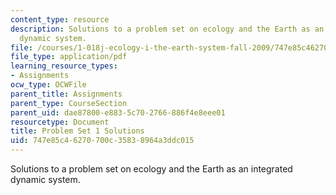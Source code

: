 ```yaml
---
content_type: resource
description: Solutions to a problem set on ecology and the Earth as an integrated
  dynamic system.
file: /courses/1-018j-ecology-i-the-earth-system-fall-2009/747e85c46270700c35838964a3ddc015_MIT1_018JF09_hw1_ans.pdf
file_type: application/pdf
learning_resource_types:
- Assignments
ocw_type: OCWFile
parent_title: Assignments
parent_type: CourseSection
parent_uid: dae87800-e883-5c70-2766-886f4e8eee01
resourcetype: Document
title: Problem Set 1 Solutions
uid: 747e85c4-6270-700c-3583-8964a3ddc015
---
```

Solutions to a problem set on ecology and the Earth as an integrated dynamic system.

